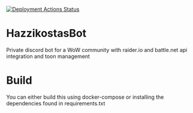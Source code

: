 [![Deployment Actions Status](https://github.com/adrianvillanueva997/HazzikostasBot/workflows/Deployment/badge.svg)](https://github.com/adrianvillanueva997/HazzikostasBot/actions)
# HazzikostasBot
Private discord bot for a WoW community with raider.io and battle.net api integration and toon management

# Build
You can either build this using docker-compose or installing the dependencies found in requirements.txt
